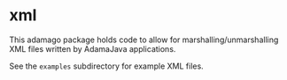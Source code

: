 # xml
This adamago package holds code to allow for marshalling/unmarshalling
XML files written by AdamaJava applications.

See the `examples` subdirectory for example XML files.
